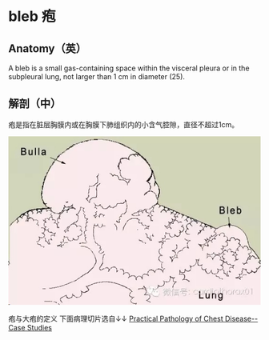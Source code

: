 # bleb 疱
## Anatomy（英）
A bleb is a small gas-containing space within the visceral pleura or in the subpleural lung, not larger than 1 cm in diameter (25).
## 解剖（中）
疱是指在脏层胸膜内或在胸膜下肺组织内的小含气腔隙，直径不超过1cm。

![](./_image/2017-04-30-22-46-18.jpg)

疱与大疱的定义
下面病理切片选自↓↓
[Practical Pathology of Chest Disease--Case Studies](http://pathhsw5m54.ucsf.edu/image54.html)
